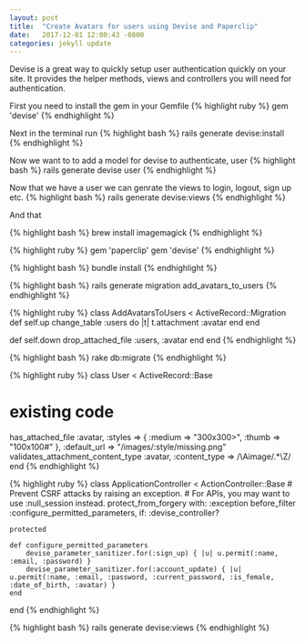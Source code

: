 ```yaml
---
layout: post
title:  "Create Avatars for users using Devise and Paperclip"
date:   2017-12-01 12:00:43 -0800
categories: jekyll update
---
```


Devise is a great way to quickly setup user authentication quickly on your site.  It provides the helper methods, views and controllers you will need for authentication.

First you need to install the gem in your Gemfile
{% highlight ruby %}
gem 'devise'
{% endhighlight %}

Next in the terminal run
{% highlight bash %}
rails generate devise:install
{% endhighlight %}

Now we want to to add a model for devise to authenticate, user
{% highlight bash %}
rails generate devise user
{% endhighlight %}

Now that we have a user we can genrate the views to login, logout, sign up etc.
{% highlight bash %}
rails generate devise:views
{% endhighlight %}

And that 




{% highlight bash %}
 brew install imagemagick
{% endhighlight %}

{% highlight ruby %}
gem 'paperclip'
gem 'devise'
{% endhighlight %}

{% highlight bash %}
  bundle install
{% endhighlight %}

{% highlight bash %}
rails generate migration add_avatars_to_users
{% endhighlight %}

{% highlight ruby %}
class AddAvatarsToUsers < ActiveRecord::Migration
  def self.up
    change_table :users do |t|
      t.attachment :avatar
    end
  end

  def self.down
    drop_attached_file :users, :avatar
  end
end
{% endhighlight %}

{% highlight bash %}
rake db:migrate
{% endhighlight %}

{% highlight ruby %}
class User < ActiveRecord::Base
  # existing code

  has_attached_file :avatar, :styles => { :medium => "300x300>", :thumb => "100x100#" }, :default_url => "/images/:style/missing.png"
  validates_attachment_content_type :avatar, :content_type => /\Aimage\/.*\Z/
end
{% endhighlight %}


{% highlight ruby %}
class ApplicationController < ActionController::Base
    # Prevent CSRF attacks by raising an exception.
    # For APIs, you may want to use :null_session instead.
    protect_from_forgery with: :exception
    before_filter :configure_permitted_parameters, if: :devise_controller?

    protected

    def configure_permitted_parameters
        devise_parameter_sanitizer.for(:sign_up) { |u| u.permit(:name, :email, :password) }
        devise_parameter_sanitizer.for(:account_update) { |u| u.permit(:name, :email, :password, :current_password, :is_female, :date_of_birth, :avatar) }
    end
end
{% endhighlight %}

{% highlight bash %}
rails generate devise:views
{% endhighlight %}
